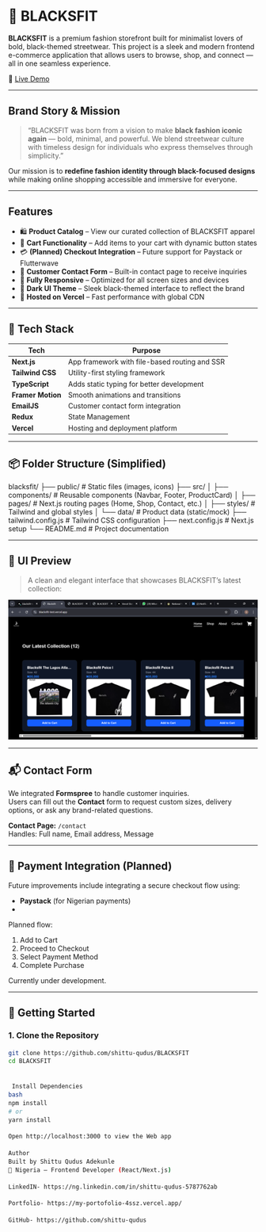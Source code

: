 # 🖤 BLACKSFIT

**BLACKSFIT** is a premium fashion storefront built for minimalist lovers of bold, black-themed streetwear. This project is a sleek and modern frontend e-commerce application that allows users to browse, shop, and connect — all in one seamless experience.

🔗 [Live Demo](https://blacksfit-test.vercel.app)

---

##  Brand Story & Mission

> “BLACKSFIT was born from a vision to make **black fashion iconic again** — bold, minimal, and powerful. We blend streetwear culture with timeless design for individuals who express themselves through simplicity.”

Our mission is to **redefine fashion identity through black-focused designs** while making online shopping accessible and immersive for everyone.

---

##  Features

- 🛍 **Product Catalog** – View our curated collection of BLACKSFIT apparel
- 🧺 **Cart Functionality** – Add items to your cart with dynamic button states
- 💳 **(Planned) Checkout Integration** – Future support for Paystack or Flutterwave
- 📨 **Customer Contact Form** – Built-in contact page to receive inquiries
- 📱 **Fully Responsive** – Optimized for all screen sizes and devices
- 🌙 **Dark UI Theme** – Sleek black-themed interface to reflect the brand
- 🚀 **Hosted on Vercel** – Fast performance with global CDN

---

## 🧰 Tech Stack

| Tech | Purpose |
|------|---------|
| **Next.js** | App framework with file-based routing and SSR |
| **Tailwind CSS** | Utility-first styling framework |
| **TypeScript** | Adds static typing for better development |
| **Framer Motion** | Smooth animations and transitions |
| **EmailJS** | Customer contact form integration |
| **Redux** |State Management|
| **Vercel** | Hosting and deployment platform |

---

## 📦 Folder Structure (Simplified)

blacksfit/
├── public/ # Static files (images, icons)
├── src/
│ ├── components/ # Reusable components (Navbar, Footer, ProductCard)
│ ├── pages/ # Next.js routing pages (Home, Shop, Contact, etc.)
│ ├── styles/ # Tailwind and global styles
│ └── data/ # Product data (static/mock)
├── tailwind.config.js # Tailwind CSS configuration
├── next.config.js # Next.js setup
└── README.md # Project documentation



---

## 📸 UI Preview

> A clean and elegant interface that showcases BLACKSFIT’s latest collection:

![BLACKSFIT UI Screenshot](public/image/UI.png)

---

## 📬 Contact Form

We integrated **Formspree** to handle customer inquiries.  
Users can fill out the **Contact** form to request custom sizes, delivery options, or ask any brand-related questions.

**Contact Page:** `/contact`  
Handles: Full name, Email address, Message

---

## 🛒 Payment Integration (Planned)

Future improvements include integrating a secure checkout flow using:

- **Paystack** (for Nigerian payments)
-

Planned flow:
1. Add to Cart
2. Proceed to Checkout
3. Select Payment Method
4. Complete Purchase

Currently under development.

---

## 🚀 Getting Started

### 1. Clone the Repository

```bash
git clone https://github.com/shittu-qudus/BLACKSFIT
cd BLACKSFIT


 Install Dependencies
bash
npm install
# or
yarn install

Open http://localhost:3000 to view the Web app

Author
Built by Shittu Qudus Adekunle
📍 Nigeria — Frontend Developer (React/Next.js)

LinkedIN- https://ng.linkedin.com/in/shittu-qudus-5787762ab

Portfolio- https://my-portofolio-4ssz.vercel.app/

GitHub- https://github.com/shittu-qudus